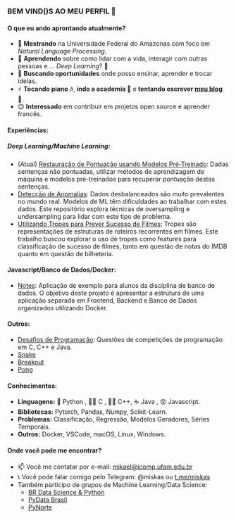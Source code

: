 ### BEM VIND()S AO MEU PERFIL 👋

#### O que eu ando aprontando atualmente?

- 🔭 **Mestrando** na Universidade Federal do Amazonas com foco em *Natural Language Processing*.
- 🌱 **Aprendendo** sobre como lidar com a vida, interagir com outras pessoas e ... *Deep Learning*? 🤔
- 👯 **Buscando oportunidades** onde posso ensinar, aprender e trocar ideias.
- ⚡ **Tocando piano 🎶**, **indo a academia 💪** e **tentando escrever [meu blog](https://mikaelsouza.com) 📝**.
- 😊 **Interessado** em contribuir em projetos open source e aprender francês.

#### Experiências:

##### Deep Learning/Machine Learning:
- (Atual) [Restauração de Pontuação usando Modelos Pré-Treinado](https://github.com/mikaelsouza/punctuation-restoration): Dadas sentenças não pontuadas, utilizar métodos de aprendizagem de máquina e modelos pré-treinados para recuperar pontuação destas sentenças.
- [Detecção de Anomalias](https://github.com/mikaelsouza/fraud-detection): Dados desbalanceados são muito prevalentes no mundo real. Modelos de ML têm dificuldades ao trabalhar com estes dados. Este repositório explora técnicas de oversampling e undersampling para lidar com este tipo de problema.
- [Utilizando Tropes para Prever Sucesso de Filmes](https://github.com/mikaelsouza/tropes-nn): Tropes são representações de estruturas de roteiros recorrentes em filmes. Este trabalho buscou explorar o uso de tropes como features para classificação de sucesso de filmes, tanto em questão de notas do IMDB quanto em questão de bilheteria.

#### Javascript/Banco de Dados/Docker:

- [Notes](https://github.com/mikaelsouza/notes): Aplicação de exemplo para alunos da disciplina de banco de dados. O objetivo deste projeto é apresentar a estrutura de uma aplicação separada em Frontend, Backend e Banco de Dados organizados utilizando Docker.

#### Outros:

- [Desafios de Programação](https://github.com/mikaelsouza/refactored-waffle.git): Questões de competições de programação em C, C++ e Java.
- [Snake](https://github.com/mikaelsouza/snake_tutorial)
- [Breakout](https://github.com/mikaelsouza/breakout-clone)
- [Pong](https://github.com/mikaelsouza/pong-base)

#### Conhecimentos:

- **Linguagens:** 🐍 Python , 🏃‍💨 C , 🏃‍♀️ C++, ☕ Java , 😵 Javascript.
- **Bibliotecas:** Pytorch, Pandas, Numpy, Scikit-Learn.
- **Problemas:** Classificação, Regressão, Modelos Geradores, Séries Temporais.
- **Outros:** Docker, VSCode, macOS, Linux, Windows.

#### Onde você pode me encontrar?

- 📫 Você me contatar por e-mail: mikael@icomp.ufam.edu.br
- 📞 Você pode falar comigo pelo Telegram: @miskas ou [t.me/miskas](https://t.me/miskas)
- Também participo de grupos de Machine Learning/Data Science:
  - [BR Data Science & Python](t.me/datasciencepython])
  - [PyData Brasil](t.me/pydatabr)
  - [PyNorte](t.me/pynorte)
